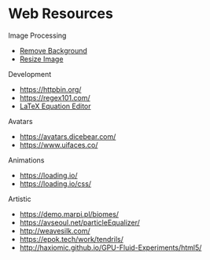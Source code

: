 # Web Resources

Image Processing
* [Remove Background](https://www.remove.bg/)
* [Resize Image](https://resizeimage.net/)

Development
* https://httpbin.org/
* https://regex101.com/
* [LaTeX Equation Editor](https://editor.codecogs.com/)

Avatars
* https://avatars.dicebear.com/
* https://www.uifaces.co/

Animations
* https://loading.io/
* https://loading.io/css/

Artistic
* https://demo.marpi.pl/biomes/
* https://avseoul.net/particleEqualizer/
* http://weavesilk.com/
* https://epok.tech/work/tendrils/
* http://haxiomic.github.io/GPU-Fluid-Experiments/html5/
